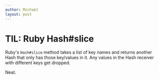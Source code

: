 ```yaml
---
author: Michael
layout: post
---
```


# TIL: Ruby Hash#slice

Ruby's `Hash#slice` method takes a list of key names and returns another Hash that only
has those key/values in it.  Any values in the Hash receiver with different keys get
dropped.

Neat.
